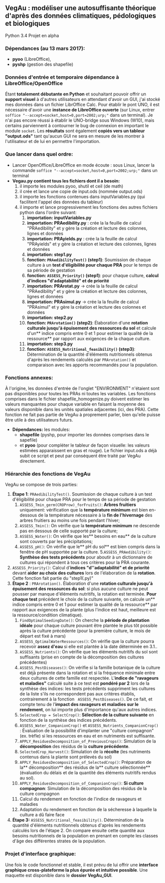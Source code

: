 ## VegAu : modéliser une autosuffisante théorique d'après des données climatiques, pédologiques et biologiques

Python 3.4
Projet en alpha

### Dépendances (au 13 mars 2017):
* **pyoo** (LibreOffice),
* **pyshp** (gestion des shapefile)

### Données d'entrée et temporaire dépendance à LibreOffice/OpenOffice
Étant **totalement débutante en Python** et souhaitant pouvoir offrir un **support visuel** à d'autres utilisateurs en attendant d'avoir un GUI, j'ai stocké mes données dans un fichier LibrOffice Calc. Pour établir le pont UNO, il est nécessaire d'avoir une **instance de LibreOffice ouverte** (sur Linux, entrer `soffice "--accept=socket,host=0,port=2002;urp;"` dans un terminal). Je n'ai pas encore réussi à établir le UNO-bridge sous Windows (W10), mais certains parviennent à contourner le bug de connexion en important le module `socket`.
Les **résultats** sont également **copiés vers un tableur "output.ods"** tant qu'aucun GUI ne sera en mesure de les montrer à l'utilisateur et de lui en permettre l'importation.

### Que lancer dans quel ordre:
* Lancer OpenOffice/LibreOffice en mode écoute : sous Linux, lancer la commande `soffice "--accept=socket,host=0,port=2002;urp;"` dans un terminal 
* **Vegau.py contient tous les fichiers dont il a besoin:**
   1. il importe les modules pyoo, shutil et ceil (de math)
   2. il crée et lance une copie de input.ods (nommée output.ods)
   3. il importe les fonctions contenues dans inputVariables.py (qui facilitent l'appel des données du tableur)
   4. il importe et lance progressivement les fonctions des autres fichiers python dans l'ordre suivant:
      1. **importation: inputVariables.py**
      2. **importation: PRAedibility.py** : crée la la feuille de calcul "PRAedibility" et y gère la création et lecture des colonnes, lignes et données
      3. **importation: PRAyields.py** : crée la la feuille de calcul "PRAyields" et y gère la création et lecture des colonnes, lignes et données
      4. **importation: step1.py**
      5. **fonction: `PRAedibilityTest()` (step1)**: Soumission de chaque culture à un **test d'éligibilité pour chaque PRA** pour le temps de sa période de gestation
      6. **fonction: `ASSESS_Priority()` (step1)**: pour chaque culture, **calcul d'indices "d'adaptabilité" et de priorité**
      7. **importation: PRArotat.py** -> crée la la feuille de calcul "PRAedibility" et y gère la création et lecture des colonnes, lignes et données
      8. **importation: PRAsimul.py** -> crée la la feuille de calcul "PRAsimul" et y gère la création et lecture des colonnes et données
      9. **importation: step2.py**
      10. **fonction: `PRArotation()` (step2)**: Élaboration d'une **rotation culturale jusqu'à épuisement des ressources du sol** et calcule d'un** indice compris entre 0 et 1 pour estimer la qualité de la ressource** par rapport aux exigences de la chaque culture.
      11. **importation: step3.py**
      12. **fonction: `ASSESS_Nutritional_feasibility()` (step3)**: Détermination de la quantité d'éléments nutritionnels obtenus d'après les rendements calculés par `PRArotation()` et comparaison avec les apports recommandés pour la population.



### Fonctions annexes:
À l'origine, les données d'entrée de l'onglet "ENVIRONMENT" n'étaient sont pas disponibles pour toutes les PRAs ni toutes les variables. Les fonctions comprises dans le fichier shapefile_homogenize.py doivent estimer les valeurs manquantes pour chaque variable en faisant la moyenne des valeurs disponible  dans les unités spatiales adjacentes (ici, des PRA). Cette fonction ne fait pas partie de VegAu à proprement parler, bien qu'elle puisse être utile à des utilisateurs futurs.
* **Dépendances:** les modules:
   * **shapefile** (pyshp, pour importer les données comprises dans le sapefile)
   * et **pyoo** (pour compléter le tableur de façon visuelle: les valeurs estimées apparaissent en gras et rouge).
Le fichier input.ods a déjà subit ce script et peut par conséquent être traité par VegAu directement. 


### Hiérarchie des fonctions de VegAu
VegAu se compose de trois parties:
1. **Étape 1**: `PRAedibilityTest()`. Soumission de chaque culture à un test d'éligibilité pour chaque PRA pour le temps de sa période de gestation
   1. `ASSESS_Tmin_germ(CROProw)_forFruits()`: **Arbres fruitiers** uniquement: vérification que la **température minimum** est bien en-dessous de la température nécessaire à la **fin de l'hivernage** des arbres fruitiers au moins une fois pendant l'hiver;
   2. `ASSESS_Tmin()`: On vérifie que la **température minimum** ne descende pas en dessous de celle supporté par la culture;
   3. `ASSESS_Water()`: On vérifie que les** besoins en eau** de la culture sont couverts par les précipitations;
   4. `ASSESS_pH()`: On vérifie que le** pH du sol** est bien compris dans la fenêtre de pH supportée par la culture.
   5.`ASSESS_PRAedibility()`:  **Synthèse des tests précédents** pour aboutir à un dictionnaire de cultures qui répondent à tous ces critères pour la PRA courante.
2. `ASSESS_Priority()`: Calcul d'**indices "d''adaptabilité" et de priorité** devant **aider au choix des cultures** lors de l'élaboration de la **rotation**. Cette fonction fait partie du "step1(.py)"
3. **Étape 2** : `PRArotation()`. Élaboration d'une **rotation culturale jusqu'à épuisement des ressources du sol**: si plus aucune culture ne peut pousser par manque d'éléments nutritifs, la rotation est terminée. **Pour chaque test** précédent le choix de la culture suivante, on calcule un** indice compris entre 0 et 1 pour estimer la qualité de la ressource** par rapport aux exigences de la plante (plus l'indice est haut, meilleure est la ressource/condition climatique).
   1. `FindOptimalSeedingDate()`: On cherche la **période de plantation idéale** pour chaque culture pouvant être plantée le plus tôt possible après la culture précédente (pour la première culture, le mois de départ est fixé à mars)
   2. `ASSESS_OptimalWaterRessources()`: On vérifie que la culture pourra recevoir **assez d'eau** si elle est plantée à la date déterminée en 3.1..
   3. `ASSESS_Nutrients()`: On vérifie que les éléments nutritifs du sol sont suffisants (prise en compte de la décomposition des cultures précédentes)
   4. `ASSESS_PestDiseases()`: On vérifie si la famille botanique de la culture est déjà présente dans la rotation et si la fréquence minimale entre deux cultures de cette famille est respectée. L'**indice de "ravageurs et maladies"** calculé suite à ce test est **pondéré par 2** lors de la synthèse des indices: les tests précédents suppriment les cultures de la liste s'ils ne correspondent pas aux critères établis, contrairement à la fonction ` ASSESS_PestDiseases()`. De ce fait, et compte tenu de l'**impact des ravageurs et maladies sur le rendement**, on lui importe plus d'importance qu'aux autres indices.
   5. `SelectedCrop = SelectCrop()`: **Sélection de la culture suivante** en fonction de la synthèse des indices précédents.
   6. `ASSESS_Water_CompanionCrop()` et `ASSESS_Nutrients_CompanionCrop()` : Évaluation de la possibilité d'implanter une "culture compagnon" (ex. trèfle) si les ressources en eau et en nutriments est suffisante.
   7. `APPLY_ResiduesDecomposition_of_PreviousCrops()`: Simulation de la **décomposition** des résidus de la **culture précédente**.
   8. `SelectedCrop_Harvest()`: Simulation de la **récolte** (les nutriments contenus dans la plante sont prélevés du sol)
   9. `APPLY_ResiduesDecomposition_of_SelectedCrop()`: Préparation de la** décomposition** des résidus de la** culture sélectionnée** (évaluation du délais et de la quantité des éléments nutritifs rendus au sol).
   10. `APPLY_ResiduesDecomposition_of_CompanionCrop()`: **Si culture compagnon**: Simulation de la décomposition des résidus de la culture compagnon
   11. Calcul du rendement en fonction de l'indice de ravageurs et maladies
   12. Adaptation du rendement en fonction de la sécheresse à laquelle la culture a dû faire face
4. **Étape 3:** `ASSESS_Nutritional_feasibility()`. Détermination de la quantité d'éléments nutritionnels obtenus d'après les rendements calculés lors de l'étape 2. On compare ensuite cette quantité aux besoins nutritionnels de la population en prenant en compte les classes d'âge des différentes strates de la population.


### Projet d'interface graphique:
Une fois le code fonctionnel et stable, il est prévu de lui offrir une **interface graphique cross-plateforme la plus épurée et intuitive possible**. Une maquette est disponible dans le **dossier VegAu_GUI**.

